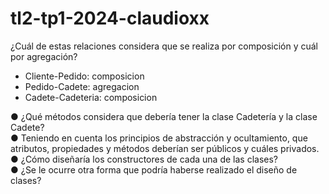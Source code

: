 # tl2-tp1-2024-claudioxx
¿Cuál de estas relaciones considera que se realiza por composición y cuál por
agregación?  

  - Cliente-Pedido: composicion  
  - Pedido-Cadete: agregacion  
  - Cadete-Cadeteria: composicion  

● ¿Qué métodos considera que debería tener la clase Cadetería y la clase Cadete?  
● Teniendo en cuenta los principios de abstracción y ocultamiento, que atributos,
propiedades y métodos deberían ser públicos y cuáles privados.  
● ¿Cómo diseñaría los constructores de cada una de las clases?  
● ¿Se le ocurre otra forma que podría haberse realizado el diseño de clases?  

